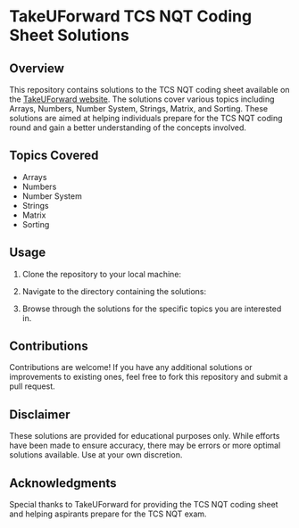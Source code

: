 # TakeUForward TCS NQT Coding Sheet Solutions

## Overview
This repository contains solutions to the TCS NQT coding sheet available on the [TakeUForward website](https://takeuforward.org/interviews/tcs-nqt-coding-sheet-tcs-coding-questions/). The solutions cover various topics including Arrays, Numbers, Number System, Strings, Matrix, and Sorting. These solutions are aimed at helping individuals prepare for the TCS NQT coding round and gain a better understanding of the concepts involved.

## Topics Covered
- Arrays
- Numbers
- Number System
- Strings
- Matrix
- Sorting

## Usage
1. Clone the repository to your local machine:
2. Navigate to the directory containing the solutions:


3. Browse through the solutions for the specific topics you are interested in.

## Contributions
Contributions are welcome! If you have any additional solutions or improvements to existing ones, feel free to fork this repository and submit a pull request.

## Disclaimer
These solutions are provided for educational purposes only. While efforts have been made to ensure accuracy, there may be errors or more optimal solutions available. Use at your own discretion.

## Acknowledgments
Special thanks to TakeUForward for providing the TCS NQT coding sheet and helping aspirants prepare for the TCS NQT exam.

